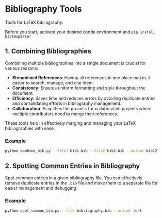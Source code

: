 # Bibliography Tools

Tools for LaTeX bibliography.

Before you start, activate your desired conda environment and ```pip install bibtexparser```
## 1. Combining Bibliographies

Combining multiple bibliographies into a single document is crucial for various reasons:

- **Streamlined References**: Having all references in one place makes it easier to search, manage, and cite them.
- **Consistency**: Ensures uniform formatting and style throughout the document.
- **Efficiency**: Saves time and reduces errors by avoiding duplicate entries and consolidating efforts in bibliography management.
- **Collaboration**: Simplifies the process for collaborative projects where multiple contributors need to merge their references.

These tools help in effectively merging and managing your LaTeX bibliographies with ease.

### Example

```bash
python combine_bib.py --file1 bib1.bib --file2 bib2.bib --output bib12.bib
```

## 2. Spotting Common Entries in Bibliography

Spot common entries in a given bibliography file. You can effectively remove duplicate entries in the ```.bib``` file and move them to a separate file for easier management and debugging.

### Example
```bash
python spot_common_bib.py --file bibliography.bib --output test
```
